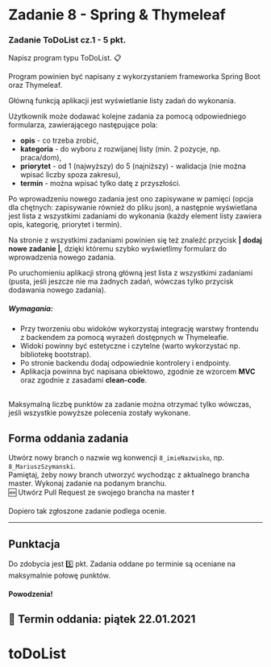 # Zadanie 8 - Spring & Thymeleaf

### Zadanie ToDoList cz.1 - 5 pkt.  

Napisz program typu ToDoList. :clipboard:

Program powinien być napisany z wykorzystaniem frameworka Spring Boot oraz Thymeleaf.

Główną funkcją aplikacji jest wyświetlanie listy zadań do wykonania.

Użytkownik może dodawać kolejne zadania za pomocą odpowiedniego formularza, zawierającego następujące pola:
- **opis** - co trzeba zrobić,
- **kategoria** - do wyboru z rozwijanej listy (min. 2 pozycje, np. praca/dom),
- **priorytet** - od 1 (najwyższy) do 5 (najniższy) - walidacja (nie można wpisać liczby spoza zakresu),
- **termin** - można wpisać tylko datę z przyszłości.

Po wprowadzeniu nowego zadania jest ono zapisywane w pamięci (opcja dla chętnych: zapisywanie również do pliku json), a następnie wyświetlana jest lista z wszystkimi zadaniami do wykonania (każdy element listy zawiera opis, kategorię, priorytet i termin).

Na stronie z wszystkimi zadaniami powinien się też znaleźć przycisk **| dodaj nowe zadanie |**, dzięki któremu szybko wyświetlimy formularz do wprowadzenia nowego zadania.

Po uruchomieniu aplikacji stroną główną jest lista z wszystkimi zadaniami (pusta, jeśli jeszcze nie ma żadnych zadań, wówczas tylko przycisk dodawania nowego zadania).


##### Wymagania:
   - Przy tworzeniu obu widoków wykorzystaj integrację warstwy frontendu z backendem za pomocą wyrażeń dostępnych w Thymeleafie.
   - Widoki powinny być estetyczne i czytelne (warto wykorzystać np. bibliotekę bootstrap).
   - Po stronie backendu dodaj odpowiednie kontrolery i endpointy.
   - Aplikacja powinna być napisana obiektowo, zgodnie ze wzorcem **MVC** oraz zgodnie z zasadami **clean-code**. 
  
<br/>Maksymalną liczbę punktów za zadanie można otrzymać tylko wówczas, jeśli wszystkie powyższe polecenia zostały wykonane.  


## Forma oddania zadania
Utwórz nowy branch o nazwie wg konwencji `8_imieNazwisko`, np. `8_MariuszSzymanski`.<br/>
Pamiętaj, żeby nowy branch utworzyć wychodząc z aktualnego brancha master.
Wykonaj zadanie na podanym branchu. <br/>
:new: Utwórz Pull Request ze swojego brancha na master :heavy_exclamation_mark:


Dopiero tak zgłoszone zadanie podlega ocenie.

---

## Punktacja

Do zdobycia jest :five: pkt.
Zadania oddane po terminie są oceniane na maksymalnie połowę punktów.

#### Powodzenia!

## :calendar: Termin oddania: piątek 22.01.2021
# toDoList
